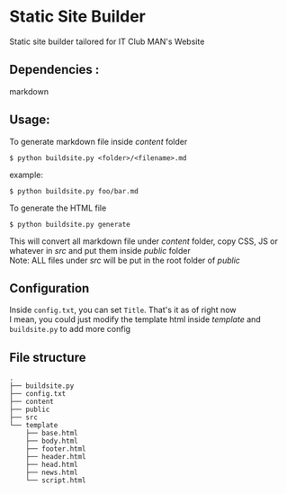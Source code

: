 # Static Site Builder

Static site builder tailored for IT Club MAN's Website

## Dependencies :

markdown

## Usage:

To generate markdown file inside *content* folder 

`$ python buildsite.py <folder>/<filename>.md`

example:

`$ python buildsite.py foo/bar.md`

To generate the HTML file 

`$ python buildsite.py generate`

This will convert all markdown file under *content* folder, copy CSS, JS or whatever in *src* and put them inside *public* folder<br>
Note: ALL files under *src* will be put in the root folder of *public*

## Configuration

Inside `config.txt`, you can set `Title`. That's it as of right now<br>
I mean, you could just modify the template html inside *template* and `buildsite.py` to add more config

## File structure

```
.
├── buildsite.py
├── config.txt
├── content
├── public
├── src
└── template
    ├── base.html
    ├── body.html
    ├── footer.html
    ├── header.html
    ├── head.html
    ├── news.html
    └── script.html
```